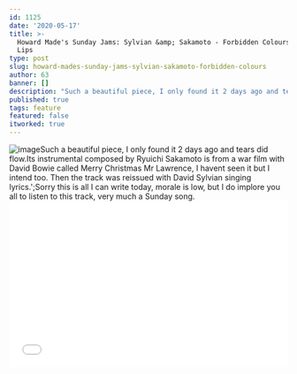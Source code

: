 ```yaml
---
id: 1125
date: '2020-05-17'
title: >-
  Howard Made's Sunday Jams: Sylvian &amp; Sakamoto - Forbidden Colours - Loose
  Lips
type: post
slug: howard-mades-sunday-jams-sylvian-sakamoto-forbidden-colours
author: 63
banner: []
description: "Such a beautiful piece, I only found it 2 days ago and tears did flow. Its instrumental composed by Ryuichi Sakamoto is from a war film with David Bowie called Merry Christmas Mr Lawrence, I havent seen it but I intend too. Then the track was reissued with David Sylvian singing lyrics.\_ Sorry this is [...]Read More..."
published: true
tags: feature
featured: false
itworked: true
---
```

![image](../undefined)Such a beautiful piece, I only found it 2 days ago and tears did flow.Its instrumental composed by Ryuichi Sakamoto is from a war film with David Bowie called Merry Christmas Mr Lawrence, I havent seen it but I intend too. Then the track was reissued with David Sylvian singing lyrics.';Sorry this is all I can write today, morale is low, but I do implore you all to listen to this track, very much a Sunday song.<iframe width='100%' height='300' scrolling='no' frameborder='no' allow='autoplay' src='//www.youtube.com/embed/x1YkHJJi-tc?wmode=opaque'></iframe>
